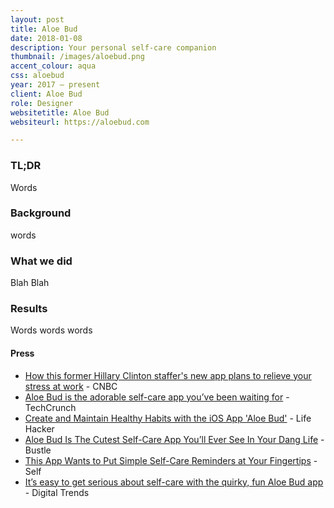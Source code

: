 ```yaml
---
layout: post
title: Aloe Bud
date: 2018-01-08
description: Your personal self-care companion
thumbnail: /images/aloebud.png
accent_colour: aqua
css: aloebud
year: 2017 – present
client: Aloe Bud
role: Designer
websitetitle: Aloe Bud
websiteurl: https://aloebud.com

---
```


<div class="text_container" markdown="1">

### TL;DR
Words

### Background
words

### What we did
Blah Blah


### Results
Words words words

#### Press
- [How this former Hillary Clinton staffer's new app plans to relieve your stress at work](https://www.cnbc.com/2018/04/20/former-hillary-clinton-staffers-new-app-helps-relieve-stress-at-work.html) - CNBC
- [Aloe Bud is the adorable self-care app you’ve been waiting for](https://techcrunch.com/2018/04/27/aloe-bud-is-the-adorable-self-care-app-youve-been-waiting-for/) - TechCrunch
- [Create and Maintain Healthy Habits with the iOS App 'Aloe Bud'](https://lifehacker.com/create-and-maintain-healthy-habits-with-the-ios-app-alo-1827168141) - Life Hacker
- [Aloe Bud Is The Cutest Self-Care App You’ll Ever See In Your Dang Life](https://www.bustle.com/p/aloe-bud-is-the-cutest-self-care-app-youll-ever-see-in-your-dang-life-8909615) - Bustle
- [This App Wants to Put Simple Self-Care Reminders at Your Fingertips](https://www.self.com/story/amber-discko-self-care-aloe) - Self
- [It’s easy to get serious about self-care with the quirky, fun Aloe Bud app](https://www.digitaltrends.com/mobile/app-attack-aloe-bud/) - Digital Trends

</div>
